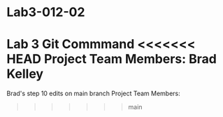 # Lab3-012-02
Lab 3 Git Commmand
<<<<<<< HEAD
Project Team Members:
Brad Kelley
=======
Brad's step 10 edits on main branch
Project Team Members: 
>>>>>>> main
